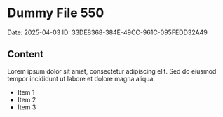 # Dummy File 550

Date: 2025-04-03
ID: 33DE8368-384E-49CC-961C-095FEDD32A49

## Content

Lorem ipsum dolor sit amet, consectetur adipiscing elit.
Sed do eiusmod tempor incididunt ut labore et dolore magna aliqua.

* Item 1
* Item 2
* Item 3
